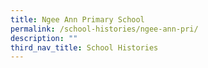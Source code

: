```yaml
---
title: Ngee Ann Primary School
permalink: /school-histories/ngee-ann-pri/
description: ""
third_nav_title: School Histories
---
```

